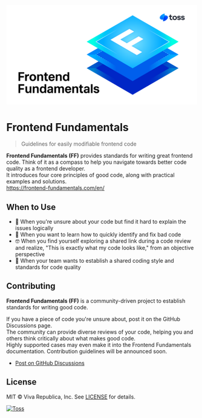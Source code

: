 ![Frontend Fundamentals](./public/images/ff-meta.png)

# Frontend Fundamentals
> Guidelines for easily modifiable frontend code

**Frontend Fundamentals (FF)** provides standards for writing great frontend code. Think of it as a compass to help you navigate towards better code quality as a frontend developer.  
It introduces four core principles of good code, along with practical examples and solutions.  
https://frontend-fundamentals.com/en/

## When to Use
- 🦨 When you're unsure about your code but find it hard to explain the issues logically
- 👀 When you want to learn how to quickly identify and fix bad code
- 🤓 When you find yourself exploring a shared link during a code review and realize, "This is exactly what my code looks like," from an objective perspective
- 👥 When your team wants to establish a shared coding style and standards for code quality

## Contributing

**Frontend Fundamentals (FF)** is a community-driven project to establish standards for writing good code.  

If you have a piece of code you're unsure about, post it on the GitHub Discussions page.  
The community can provide diverse reviews of your code, helping you and others think critically about what makes good code.  
Highly supported cases may even make it into the Frontend Fundamentals documentation. Contribution guidelines will be announced soon.

- [Post on GitHub Discussions](https://github.com/toss/frontend-fundamentals/discussions)

## License

MIT © Viva Republica, Inc. See [LICENSE](./LICENSE.md) for details.

<a title="Toss" href="https://toss.im">
  <picture>
    <source media="(prefers-color-scheme: dark)" srcset="https://static.toss.im/logos/png/4x/logo-toss-reverse.png">
    <img alt="Toss" src="https://static.toss.im/logos/png/4x/logo-toss.png" width="100">
  </picture>
</a>